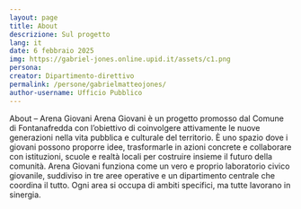 ```yaml
---
layout: page
title: About
descrizione: Sul progetto
lang: it
date: 6 febbraio 2025
img: https://gabriel-jones.online.upid.it/assets/c1.png
persona: 
creator: Dipartimento-direttivo
permalink: /persone/gabrielmatteojones/
author-username: Ufficio Pubblico
---
```

About – Arena Giovani
Arena Giovani è un progetto promosso dal Comune di Fontanafredda con l’obiettivo di coinvolgere attivamente le nuove generazioni nella vita pubblica e culturale del territorio. È uno spazio dove i giovani possono proporre idee, trasformarle in azioni concrete e collaborare con istituzioni, scuole e realtà locali per costruire insieme il futuro della comunità.
Arena Giovani funziona come un vero e proprio laboratorio civico giovanile, suddiviso in tre aree operative e un dipartimento centrale che coordina il tutto. Ogni area si occupa di ambiti specifici, ma tutte lavorano in sinergia.
